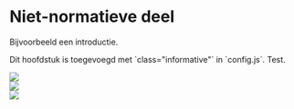 # Niet-normatieve deel

Bijvoorbeeld een introductie.

<p class="note" title="index">
Dit hoofdstuk is toegevoegd met `class="informative"` in `config.js`. Test.
</p>
<img src="EAID_36B5AF3F_C4FE_410f_BAA8_51716433A6EC.png" usemap="#imagemap-EAID_36B5AF3F_C4FE_410f_BAA8_51716433A6EC"/><br/>
<img src="EAID_A72F25CB_0C35_4eb8_9537_A95D3FF49131.png" usemap="#imagemap-EAID_A72F25CB_0C35_4eb8_9537_A95D3FF49131"/><br/>
<img src="EAID_FA04417B_6843_40a0_867B_BFC7618F0E5F.png" usemap="#imagemap-EAID_FA04417B_6843_40a0_867B_BFC7618F0E5F"/>
